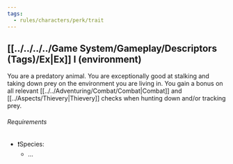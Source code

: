 ```yaml
---
tags:
  - rules/characters/perk/trait
---
```

## [[../../../../Game System/Gameplay/Descriptors (Tags)/Ex|Ex]] I (environment)
You are a predatory animal. You are exceptionally good at stalking and taking down prey on the environment you are living in.
You gain a bonus on all relevant [[../../Adventuring/Combat/Combat|Combat]] and [[../Aspects/Thievery|Thievery]] checks when hunting down and/or tracking prey.

###### Requirements
- ❗Species:
	- …
